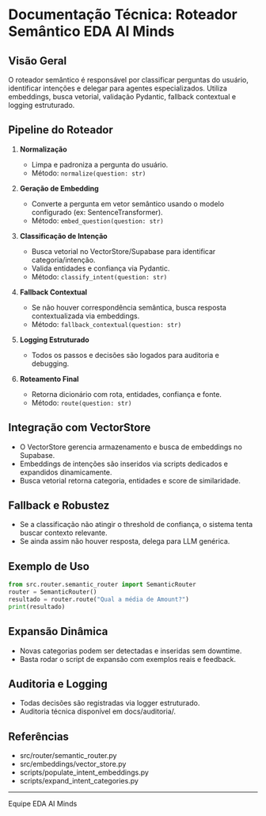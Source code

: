 # Documentação Técnica: Roteador Semântico EDA AI Minds

## Visão Geral
O roteador semântico é responsável por classificar perguntas do usuário, identificar intenções e delegar para agentes especializados. Utiliza embeddings, busca vetorial, validação Pydantic, fallback contextual e logging estruturado.

## Pipeline do Roteador

1. **Normalização**
   - Limpa e padroniza a pergunta do usuário.
   - Método: `normalize(question: str)`

2. **Geração de Embedding**
   - Converte a pergunta em vetor semântico usando o modelo configurado (ex: SentenceTransformer).
   - Método: `embed_question(question: str)`

3. **Classificação de Intenção**
   - Busca vetorial no VectorStore/Supabase para identificar categoria/intenção.
   - Valida entidades e confiança via Pydantic.
   - Método: `classify_intent(question: str)`

4. **Fallback Contextual**
   - Se não houver correspondência semântica, busca resposta contextualizada via embeddings.
   - Método: `fallback_contextual(question: str)`

5. **Logging Estruturado**
   - Todos os passos e decisões são logados para auditoria e debugging.

6. **Roteamento Final**
   - Retorna dicionário com rota, entidades, confiança e fonte.
   - Método: `route(question: str)`

## Integração com VectorStore
- O VectorStore gerencia armazenamento e busca de embeddings no Supabase.
- Embeddings de intenções são inseridos via scripts dedicados e expandidos dinamicamente.
- Busca vetorial retorna categoria, entidades e score de similaridade.

## Fallback e Robustez
- Se a classificação não atingir o threshold de confiança, o sistema tenta buscar contexto relevante.
- Se ainda assim não houver resposta, delega para LLM genérica.

## Exemplo de Uso
```python
from src.router.semantic_router import SemanticRouter
router = SemanticRouter()
resultado = router.route("Qual a média de Amount?")
print(resultado)
```

## Expansão Dinâmica
- Novas categorias podem ser detectadas e inseridas sem downtime.
- Basta rodar o script de expansão com exemplos reais e feedback.

## Auditoria e Logging
- Todas decisões são registradas via logger estruturado.
- Auditoria técnica disponível em docs/auditoria/.

## Referências
- src/router/semantic_router.py
- src/embeddings/vector_store.py
- scripts/populate_intent_embeddings.py
- scripts/expand_intent_categories.py

---
Equipe EDA AI Minds
